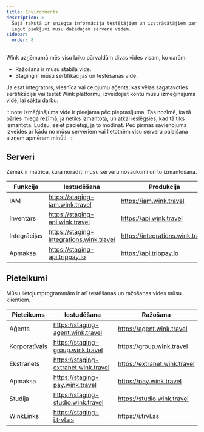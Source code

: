```yaml
---
title: Environments
description: >-
  Šajā rakstā ir sniegta informācija testētājiem un izstrādātājiem par to, kā
  iegūt piekļuvi mūsu dažādajām serveru vidēm.
sidebar:
  order: 8
---
```

Wink uzņēmumā mēs visu laiku pārvaldām divas vides visam, ko darām:

* Ražošana ir mūsu stabilā vide.
* Staging ir mūsu sertifikācijas un testēšanas vide.

Ja esat integrators, viesnīca vai ceļojumu aģents, kas vēlas sagatavoties sertifikācijai vai testēt Wink platformu, izveidojiet kontu mūsu izmēģinājuma vidē, lai sāktu darbu.

:::note
Izmēģinājuma vide ir pieejama pēc pieprasījuma. Tas nozīmē, ka tā pāries miega režīmā, ja netiks izmantota, un atkal ieslēgsies, kad tā tiks izmantota. Lūdzu, esiet pacietīgi, ja to modināt. Pēc pirmās savienojuma izveides ar kādu no mūsu serveriem vai lietotnēm visu serveru palaišana aizņem apmēram minūti.
:::

## Serveri

Zemāk ir matrica, kurā norādīti mūsu serveru nosaukumi un to izmantošana.

| Funkcija | Iestudēšana | Produkcija
| ------- | ------- | ---------- |
| IAM | https://staging-iam.wink.travel | https://iam.wink.travel |
| Inventārs | https://staging-api.wink.travel | https://api.wink.travel |
| Integrācijas | https://staging-integrations.wink.travel | https://integrations.wink.travel |
| Apmaksa | https://staging-api.trippay.io | https://api.trippay.io |

## Pieteikumi

Mūsu lietojumprogrammām ir arī testēšanas un ražošanas vides mūsu klientiem.

| Pieteikums | Iestudēšana | Ražošana
| ------- | ------- | --------- |
| Aģents | https://staging-agent.wink.travel | https://agent.wink.travel |
| Korporatīvais | https://staging-group.wink.travel | https://group.wink.travel |
| Ekstranets | https://staging-extranet.wink.travel | https://extranet.wink.travel |
| Apmaksa | https://staging-pay.wink.travel | https://pay.wink.travel |
| Studija | https://staging-studio.wink.travel | https://studio.wink.travel |
| WinkLinks | https://staging-i.trvl.as | https://i.trvl.as |

